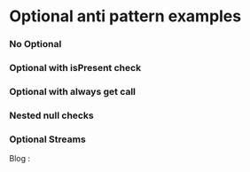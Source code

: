# Optional anti pattern examples
### No Optional
### Optional with isPresent check
### Optional with always get call
### Nested null checks
### Optional Streams


Blog :